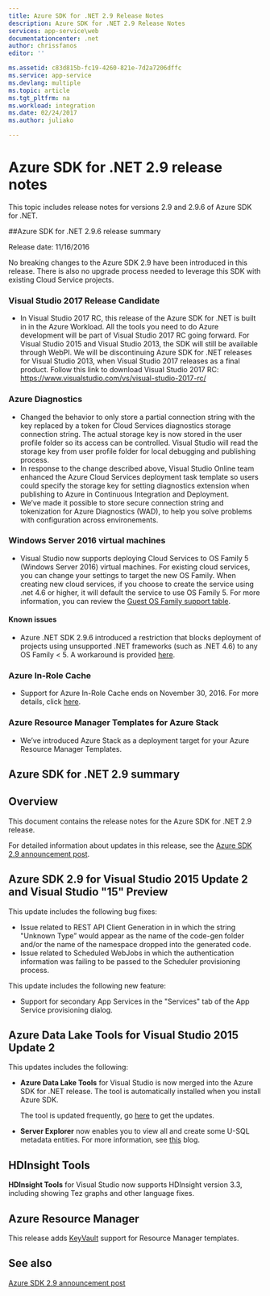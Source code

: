 ```yaml
---
title: Azure SDK for .NET 2.9 Release Notes
description: Azure SDK for .NET 2.9 Release Notes
services: app-service\web
documentationcenter: .net
author: chrissfanos
editor: ''

ms.assetid: c83d815b-fc19-4260-821e-7d2a7206dffc
ms.service: app-service
ms.devlang: multiple
ms.topic: article
ms.tgt_pltfrm: na
ms.workload: integration
ms.date: 02/24/2017
ms.author: juliako

---
```

# Azure SDK for .NET 2.9 release notes

This topic includes release notes for versions 2.9 and 2.9.6 of Azure SDK for .NET.

##Azure SDK for .NET 2.9.6 release summary

Release date: 11/16/2016
 
No breaking changes to the Azure SDK 2.9 have been introduced in this release. There is also no upgrade process needed to leverage this SDK with existing Cloud Service projects.

### Visual Studio 2017 Release Candidate

- In Visual Studio 2017 RC, this release of the Azure SDK for .NET is built in in the Azure Workload. All the tools you need to do Azure development will be part of Visual Studio 2017 RC going forward. For Visual Studio 2015 and Visual Studio 2013, the SDK will still be available through WebPI. We will be discontinuing Azure SDK for .NET releases for Visual Studio 2013, when Visual Studio 2017 releases as a final product. Follow this link to download Visual Studio 2017 RC: https://www.visualstudio.com/vs/visual-studio-2017-rc/

### Azure Diagnostics

- Changed the behavior to only store a partial connection string with the key replaced by a token for Cloud Services diagnostics storage connection string. The actual storage key is now stored in the user profile folder so its access can be controlled. Visual Studio will read the storage key from user profile folder for local debugging and publishing process. 
- In response to the change described above, Visual Studio Online team enhanced the Azure Cloud Services deployment task template so users could specify the storage key for setting diagnostics extension when publishing to Azure in Continuous Integration and Deployment.
- We’ve made it possible to store secure connection string and tokenization for Azure Diagnostics (WAD), to help you solve problems with configuration across environements.
 
### Windows Server 2016 virtual machines

- Visual Studio now supports deploying Cloud Services to OS Family 5 (Windows Server 2016) virtual machines. For existing cloud services, you can change your settings to target the new OS Family. When creating new cloud services, if you choose to create the service using .net 4.6 or higher, it will default the service to use OS Family 5.  For more information, you can review the [Guest OS Family support table](https://azure.microsoft.com/documentation/articles/cloud-services-guestos-update-matrix/).

#### Known issues

- Azure .NET SDK 2.9.6 introduced a restriction that blocks deployment of projects using unsupported .NET frameworks (such as .NET 4.6) to any OS Family < 5. A workaround is provided [here](https://github.com/MicrosoftDocs/azure-cloud-services-files/tree/master/Azure%20Targets%20SDK%202.9).

 
### Azure In-Role Cache 

- Support for Azure In-Role Cache ends on November 30, 2016. For more details, click [here](https://azure.microsoft.com/blog/azure-managed-cache-and-in-role-cache-services-to-be-retired-on-11-30-2016/).

### Azure Resource Manager Templates for Azure Stack

- We’ve introduced Azure Stack as a deployment target for your Azure Resource Manager Templates.


## Azure SDK for .NET 2.9 summary

## Overview
This document contains the release notes for the Azure SDK for .NET 2.9 release. 

For detailed information about updates in this release, see the [Azure SDK 2.9 announcement post](https://azure.microsoft.com/blog/announcing-visual-studio-azure-tools-and-sdk-2-9/).

## Azure SDK 2.9 for Visual Studio 2015 Update 2 and Visual Studio "15" Preview
This update includes the following bug fixes:

* Issue related to REST API Client Generation in in which the string "Unknown Type” would appear as the name of the code-gen folder and/or the name of the namespace dropped into the generated code.
* Issue related to Scheduled WebJobs in which the authentication information was failing to be passed to the Scheduler provisioning process.

This update includes the following new feature:

* Support for secondary App Services in the "Services" tab of the App Service provisioning dialog. 

## Azure Data Lake Tools for Visual Studio 2015 Update 2
This updates includes the following:

* **Azure Data Lake Tools** for Visual Studio is now merged into the Azure SDK for .NET release. The tool is automatically installed when you install Azure SDK. 
  
    The tool is updated frequently, go [here](http://aka.ms/datalaketool) to get the updates.
* **Server Explorer** now enables you to view all and create some U-SQL metadata entities. For more information, see [this](https://azure.microsoft.com/documentation/services/data-lake-analytics/) blog.

## HDInsight Tools
**HDInsight Tools** for Visual Studio now supports HDInsight version 3.3, including showing Tez graphs and other language fixes.

## Azure Resource Manager
This release adds [KeyVault](../azure-resource-manager/resource-manager-keyvault-parameter.md) support for Resource Manager templates.

## See also
[Azure SDK 2.9 announcement post](https://azure.microsoft.com/blog/announcing-visual-studio-azure-tools-and-sdk-2-9/)

